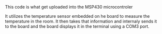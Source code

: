 This code is what get uploaded into the MSP430 microcontroler

It utilizes the temperature sensor embedded on he board to measure the temperature in the room.
It then takes that information and internaly sends it to the board and the board displays it 
in the terminal using a COM3 port.
